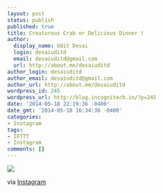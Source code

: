 ```yaml
---
layout: post
status: publish
published: true
title: Creaturous Crab or Delicious Dinner !
author:
  display_name: Udit Desai
  login: desaiuditd
  email: desaiuditd@gmail.com
  url: http://about.me/desaiuditd
author_login: desaiuditd
author_email: desaiuditd@gmail.com
author_url: http://about.me/desaiuditd
wordpress_id: 245
wordpress_url: http://blog.incognitech.in/?p=245
date: '2014-05-18 22:19:36 -0400'
date_gmt: '2014-05-18 16:34:36 -0400'
categories:
- Instagram
tags:
- IFTTT
- Instagram
comments: []
---
```


![](http://origincache-prn.fbcdn.net/1172153_247444048792853_729320517_n.jpg)

via [Instagram](http://ift.tt/1oEuPIx)
